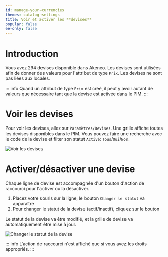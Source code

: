 ```yaml
---
id: manage-your-currencies
themes: catalog-settings
title: Voir et activer les **devises**
popular: false
ee-only: false
---
```


# Introduction

Vous avez 294 devises disponible dans Akeneo. Les devises sont utilisées afin de donner des valeurs pour l'attribut de type `Prix`. Les devises ne sont pas liées aux locales.

::: info
Quand un attribut de type `Prix` est créé, il peut y avoir autant de valeurs que nécessaire tant que la devise est activée dans le PIM. 
:::

# Voir les devises

Pour voir les devises, allez sur `Paramètres/Devises`. Une grille affiche toutes les devises disponibles dans le PIM.
Vous pouvez faire une recherche avec le code de la devise et filter son statut `Activé`: `Tous`/`Oui`/`Non`.

![Voir les devises](../img/Settings_Currencies_fr.png)

# Activer/désactiver une devise

Chaque ligne de devise est accompagnée d'un bouton d'action de raccourci pour l'activer ou la désactiver.
1.  Placez votre souris sur la ligne, le bouton `Changer le statut` va apparaître
1.  Pour changer le statut de la devise (actif/inactif), cliquez sur le bouton

Le statut de la devise va être modifié, et la grille de devise va automatiquement être mise à jour. 

![Changer le statut de la devise](../img/Settings_CurrenciesDisabled.gif)

::: info
L'action de raccourci n'est affiché que si vous avez les droits appropriés.
:::
